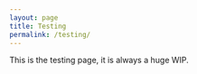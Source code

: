 ```yaml
---
layout: page
title: Testing
permalink: /testing/
---
```


This is the testing page, it is always a huge WIP.

